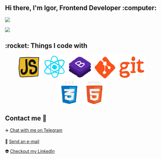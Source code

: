 <h2>Hi there, I'm Igor, Frontend Developer :computer:</h2>

<img height="200" src="https://media3.giphy.com/media/KzJkzjggfGN5Py6nkT/giphy.gif?cid=790b76117a3c4c0c151edea5f54e062b2b471d9718f94ee4&rid=giphy.gif&ct=s?raw=true">



<a href="https://reactjs.org/"><img height="30" src="https://media1.giphy.com/media/eNAsjO55tPbgaor7ma/200w.webp.gif?raw=true"></a>&nbsp;&nbsp;



<h2>:rocket: Things I code with</h2>
<p align='center'>
  <img src="https://github.com/pendosik/pendosik/blob/main/Gif/JavaScript.gif" height="80" />
  <img src="https://github.com/pendosik/pendosik/blob/main/Gif/React.gif" height="80" />
  <img src="https://github.com/pendosik/pendosik/blob/main/Gif/Bootstrap.gif" height="80" />
  <img src="https://github.com/pendosik/pendosik/blob/main/Gif/Git.gif" height="80" />
  <img src="https://github.com/pendosik/pendosik/blob/main/Gif/CSS.gif" height="80" />
  <img src="https://github.com/pendosik/pendosik/blob/main/Gif/HTML.gif" height="80" />
</p>




## Contact me :speech_balloon:

:airplane: <a href="https://t.me/pendocik">Chat with me on Telegram</a>

:e-mail: <a href="mailto:pendociik@gmail.com">Send an e-mail</a>

:alien: <a href="https://www.linkedin.com/in/igor-domoradov-94a259163/">Checkout my LinkedIn</a>
